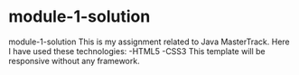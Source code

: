 # module-1-solution
module-1-solution
This is my assignment related to Java MasterTrack. 
Here I have used these technologies:
  -HTML5
  -CSS3
This template will be responsive without any framework.
